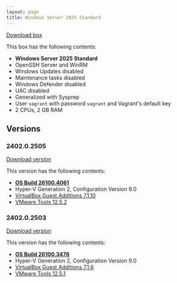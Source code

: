 ```yaml
---
layout: page
title: Windows Server 2025 Standard
---
```


[Download box][Box]

This box has the following contents:

- **Windows Server 2025 Standard**
- OpenSSH Server and WinRM
- Windows Updates disabled
- Maintenance tasks disabled
- Windows Defender disabled
- UAC disabled
- Generalized with Sysprep
- User `vagrant` with password `vagrant` and Vagrant's default key
- 2 CPUs, 2 GB RAM

[Box]: https://portal.cloud.hashicorp.com/vagrant/discover/gusztavvargadr/windows-server-2025-standard

## Versions

### 2402.0.2505

[Download version][Version240202505]

This version has the following contents:

- [**OS Build 26100.4061**](https://support.microsoft.com/en-us/help/5058411)
- Hyper-V Generation 2, Configuration Version 9.0
- [VirtualBox Guest Additions 7.1.10](https://www.virtualbox.org/wiki/Changelog-7.1#v10)
- [VMware Tools 12.5.2](https://techdocs.broadcom.com/us/en/vmware-cis/vsphere/tools/12-5-0/release-notes/vmware-tools-1252-release-notes.html)

[Version240202505]: https://portal.cloud.hashicorp.com/vagrant/discover/gusztavvargadr/windows-server-2025-standard/versions/2402.0.2505

### 2402.0.2503

[Download version][Version240202503]

This version has the following contents:

- [**OS Build 26100.3476**](https://support.microsoft.com/en-us/help/5053598)
- Hyper-V Generation 2, Configuration Version 9.0
- [VirtualBox Guest Additions 7.1.6](https://www.virtualbox.org/wiki/Changelog-7.1#v6)
- [VMware Tools 12.5.1](https://techdocs.broadcom.com/us/en/vmware-cis/vsphere/tools/12-5-0/release-notes/vmware-tools-1251-release-notes.html)

[Version240202503]: https://portal.cloud.hashicorp.com/vagrant/discover/gusztavvargadr/windows-server-2025-standard/versions/2402.0.2503
